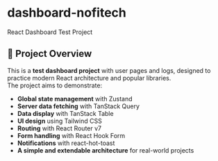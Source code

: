 # dashboard-nofitech
React Dashboard Test Project
## 📌 Project Overview

This is a **test dashboard project** with user pages and logs, designed to practice modern React architecture and popular libraries.  
The project aims to demonstrate:

- **Global state management** with Zustand
- **Server data fetching** with TanStack Query
- **Data display** with TanStack Table
- **UI design** using Tailwind CSS
- **Routing** with React Router v7
- **Form handling** with React Hook Form
- **Notifications** with react-hot-toast
- **A simple and extendable architecture** for real-world projects
